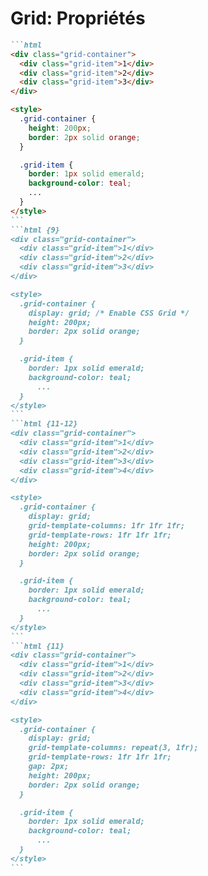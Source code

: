 <div w-full h-full>
    <div>
        <h1 pb-4 text-gradient-css font-mono text-2xl >Grid: Propriétés</h1>
    </div>
    <div grid="~ cols-2 gap-4">
<div>

````md magic-move
```html
<div class="grid-container">
  <div class="grid-item">1</div>
  <div class="grid-item">2</div>
  <div class="grid-item">3</div>
</div>

<style>
  .grid-container {
    height: 200px;
    border: 2px solid orange;
  }

  .grid-item {
    border: 1px solid emerald;
    background-color: teal;
    ...
  }
</style>
```
```html {9}
<div class="grid-container">
  <div class="grid-item">1</div>
  <div class="grid-item">2</div>
  <div class="grid-item">3</div>
</div>

<style>
  .grid-container {
    display: grid; /* Enable CSS Grid */
    height: 200px;
    border: 2px solid orange;
  }

  .grid-item {
    border: 1px solid emerald;
    background-color: teal;
      ...
  }
</style>
```
```html {11-12}
<div class="grid-container">
  <div class="grid-item">1</div>
  <div class="grid-item">2</div>
  <div class="grid-item">3</div>
  <div class="grid-item">4</div>
</div>

<style>
  .grid-container {
    display: grid;
    grid-template-columns: 1fr 1fr 1fr;
    grid-template-rows: 1fr 1fr 1fr;
    height: 200px;
    border: 2px solid orange;
  }

  .grid-item {
    border: 1px solid emerald;
    background-color: teal;
      ...
  }
</style>
```
```html {11}
<div class="grid-container">
  <div class="grid-item">1</div>
  <div class="grid-item">2</div>
  <div class="grid-item">3</div>
  <div class="grid-item">4</div>
</div>

<style> 
  .grid-container {
    display: grid;
    grid-template-columns: repeat(3, 1fr);
    grid-template-rows: 1fr 1fr 1fr;
    gap: 2px;
    height: 200px;
    border: 2px solid orange;
  }

  .grid-item {
    border: 1px solid emerald;
    background-color: teal;
      ...
  }
</style>
```
````

</div>
    <v-switch>
            <template #0>
            <div h-96 border-2 border-orange>
              <div p-4 border-3 border-emerald bg-teal-900 flex="~ justify-center items-center" text-3xl>1</div>
              <div p-4 border-3 border-emerald bg-teal-900 flex="~ justify-center items-center" text-3xl>2</div>
              <div p-4 border-3 border-emerald bg-teal-900 flex="~ justify-center items-center" text-3xl>3</div>
            </div>
            </template>
        <template #1>
            <div h-96 border-2 border-orange grid="~ gap-1">
              <div p-4 border-3 border-emerald bg-teal-900 flex="~ justify-center items-center" text-3xl>1</div>
              <div p-4 border-3 border-emerald bg-teal-900 flex="~ justify-center items-center" text-3xl>2</div>
              <div p-4 border-3 border-emerald bg-teal-900 flex="~ justify-center items-center" text-3xl>3</div>
            </div>
        </template>
        <template #2>
            <div h-96 border-2 border-orange grid="~ cols-3 rows-3 gap-1">
              <div p-4 border-3 border-emerald bg-teal-900 flex="~ justify-center items-center" text-3xl>1</div>
              <div p-4 border-3 border-emerald bg-teal-900 flex="~ justify-center items-center" text-3xl>2</div>
              <div p-4 border-3 border-emerald bg-teal-900 flex="~ justify-center items-center" text-3xl>3</div>
              <div p-4 border-3 border-emerald bg-teal-900 flex="~ justify-center items-center" text-3xl>4</div>
            </div>
        </template>
    </v-switch>
</div>
</div>
